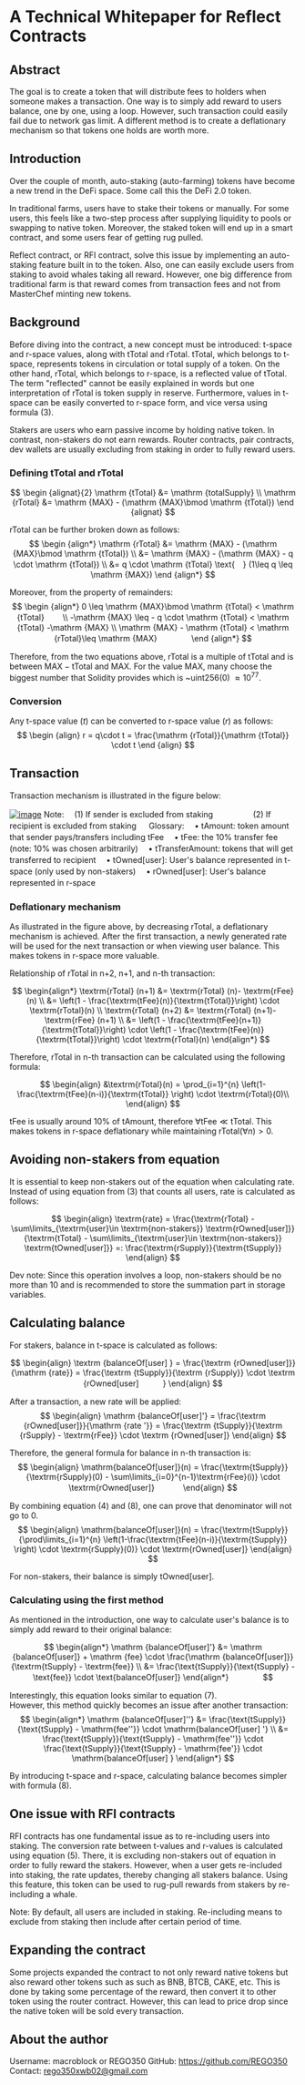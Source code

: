 
<style>  
.katex { font-size: 1em !important; }
</style>

# A Technical Whitepaper for Reflect Contracts

## Abstract

The goal is to create a token that will distribute fees to holders when someone makes a transaction. One way is to simply add reward to users balance, one by one, using a loop. However,  such transaction could easily fail due to network gas limit. A different method is to create a deflationary mechanism so that tokens one holds are worth more. 

## Introduction 

Over the couple of month, auto-staking (auto-farming) tokens have become a new trend in the DeFi space. Some call this the DeFi 2.0 token. 

In traditional farms, users have to stake their tokens or manually. For some users, this feels like a two-step process after supplying liquidity to pools or swapping to native token. Moreover, the staked token will end up in a smart contract, and some users fear of getting rug pulled. 

Reflect contract, or RFI contract, solve this issue by implementing an auto-staking feature built in to the token. Also, one can easily exclude users from staking to avoid whales taking all reward. However, one big difference from traditional farm is that reward comes from transaction fees and not from MasterChef minting new tokens.    

## Background 

Before diving into the contract, a new concept must be introduced: t-space and r-space values, along with tTotal and rTotal. tTotal, which belongs to t-space, represents tokens in circulation or total supply of a token. On the other hand, rTotal, which belongs to r-space, is a reflected value of tTotal. The term "reflected" cannot be easily explained in words but one interpretation of rTotal is token supply in reserve. Furthermore, values in t-space can be easily converted to r-space form, and vice versa using formula (3). 

Stakers are users who earn passive income by holding native token. In contrast, non-stakers do not earn rewards. Router contracts, pair contracts, dev wallets are usually excluding from staking in order to fully reward users. 

### Defining tTotal and rTotal

$$
\begin {alignat}{2}
\mathrm {tTotal} &= \mathrm {totalSupply} \\
\mathrm {rTotal} &= \mathrm {MAX} - (\mathrm {MAX}\bmod \mathrm {tTotal})
\end {alignat}
$$

$\mathrm {rTotal}$ can be further broken down as follows: 
$$
\begin {align*}
\mathrm {rTotal} &= \mathrm {MAX} - (\mathrm {MAX}\bmod \mathrm {tTotal}) \\
&= \mathrm {MAX} - (\mathrm {MAX} - q \cdot \mathrm {tTotal}) \\
&= q \cdot \mathrm {tTotal} \text{　}  (1\leq q \leq \mathrm {MAX})
\end {align*}
$$

Moreover, from the property of remainders: 
$$
\begin {align*}
0 \leq \mathrm {MAX}\bmod \mathrm {tTotal} < \mathrm {tTotal} 　　\\
-\mathrm {MAX} \leq - q \cdot \mathrm {tTotal} < \mathrm {tTotal} -\mathrm {MAX} \\
\mathrm {MAX} - \mathrm {tTotal} < \mathrm {rTotal}\leq \mathrm {MAX}　　　　 
\end {align*}
$$

Therefore, from the two equations above, $\mathrm {rTotal}$ is a multiple of $\mathrm {tTotal}$ and is between  $\mathrm {MAX} - \mathrm {tTotal}$ and  $\mathrm {MAX}$. For the value $\mathrm {MAX}$, many choose the biggest number that Solidity provides which is ~uint256(0) $\approx 10^{77}$. 

### Conversion

Any t-space value ($t$) can be converted to r-space value ($r$) as follows:
$$
\begin {align}
r = q\cdot t = \frac{\mathrm {rTotal}}{\mathrm {tTotal}} \cdot t
\end {align}
$$


## Transaction

Transaction mechanism is illustrated in the figure below: 

[![image](https://www.linkpicture.com/q/Screen-Shot-2021-08-02-at-11.40.46.png)](https://www.linkpicture.com/view.php?img=LPic61075f154e16f2017733822)
Note: 
　(1) If sender is excluded from staking　　　　　(2) If recipient is excluded from staking 　
Glossary: 
　• tAmount: token amount that sender pays/transfers including tFee 
　• tFee: the 10% transfer fee (note: 10% was chosen arbitrarily) 
　• tTransferAmount: tokens that will get transferred to recipient 
　• tOwned[user]: User's balance represented in t-space (only used by non-stakers)
　• rOwned[user]: User's balance represented in r-space 
　
### Deflationary mechanism 

As illustrated in the figure above, by decreasing rTotal, a deflationary mechanism is achieved. After the first transaction, a newly generated rate will be used for the next transaction or when viewing user balance. This makes tokens in r-space more valuable. 

Relationship of $\textrm{rTotal}$ in n+2, n+1, and n-th transaction: 

$$
\begin{align*}
\textrm{rTotal} (n+1) &= \textrm{rTotal} (n)- \textrm{rFee} (n) \\
&= \left(1 - \frac{\textrm{tFee}(n)}{\textrm{tTotal}}\right) \cdot \textrm{rTotal}(n) \\
\textrm{rTotal} (n+2) &= \textrm{rTotal} (n+1)- \textrm{rFee} (n+1) \\
&= \left(1 - \frac{\textrm{tFee}(n+1)} {\textrm{tTotal}}\right) \cdot \left(1 - \frac{\textrm{tFee}(n)}{\textrm{tTotal}}\right) \cdot \textrm{rTotal}(n)
\end{align*}
$$

Therefore, $\textrm{rTotal}$ in n-th transaction can be calculated using the following formula:

$$
\begin{align}
&\textrm{rTotal}(n) = \prod_{i=1}^{n} \left(1- \frac{\textrm{tFee}(n-i)}{\textrm{tTotal}} \right) \cdot \textrm{rTotal}(0)\\
\end{align}
$$

$\textrm{tFee}$ is usually around 10% of tAmount, therefore $\forall \textrm{tFee} \ll \textrm{tTotal}$. This makes tokens in r-space deflationary while maintaining $\textrm{rTotal}(\forall n) > 0$. 


## Avoiding non-stakers from equation

It is essential to keep non-stakers out of the equation when calculating rate. Instead of using equation from (3) that counts all users, rate is calculated as follows: 

$$
\begin{align}
\textrm{rate} = \frac{\textrm{rTotal} - \sum\limits_{\textrm{user}\in \textrm{non-stakers}} \textrm{rOwned[user]}}{\textrm{tTotal} - \sum\limits_{\textrm{user}\in \textrm{non-stakers}} \textrm{tOwned[user]}} =: \frac{\textrm{rSupply}}{\textrm{tSupply}}
\end{align}
$$

Dev note: Since this operation involves a loop, non-stakers should be no more than 10 and is recommended to store the summation part in storage variables. 

## Calculating balance

For stakers, balance in t-space is calculated as follows:

$$
\begin{align}
\textrm {balanceOf[user] } = \frac{\textrm {rOwned[user]}}{\mathrm {rate}} = \frac{\textrm {tSupply}}{\textrm {rSupply}} \cdot \textrm {rOwned[user]　　　}  
\end{align}
$$

After a transaction, a new rate will be applied: 
$$
\begin{align}
\mathrm {balanceOf[user]'} = \frac{\textrm {rOwned[user]}}{\mathrm {rate '}}  = \frac{\textrm {tSupply}}{\textrm {rSupply} - \textrm{rFee}} \cdot \textrm {rOwned[user]} 
\end{align}
$$

Therefore, the general formula for balance in n-th transaction is:
$$
\begin{align}
\mathrm{balanceOf[user]}(n) = \frac{\textrm{tSupply}}{\textrm{rSupply}(0) - \sum\limits_{i=0}^{n-1}\textrm{rFee}(i)} \cdot \textrm{rOwned[user]}　　 　
\end{align}
$$

By combining equation (4) and (8), one can prove that denominator will not go to 0. 
$$
\begin{align}
\mathrm{balanceOf[user]}(n) = \frac{\textrm{tSupply}}{\prod\limits_{i=1}^{n} \left(1-\frac{\textrm{tFee}(n-i)}{\textrm{tSupply}} \right) \cdot \textrm{rSupply}(0)} \cdot \textrm{rOwned[user]}
\end{align}
$$


For non-stakers, their balance is simply $\textrm{tOwned[user]}$. 

### Calculating using the first method

As mentioned in the introduction, one way to calculate user's balance is to simply add reward to their original balance: 

$$
\begin{align*}
\mathrm {balanceOf[user]'} &= \mathrm {balanceOf[user]} + \mathrm {fee} \cdot \frac{\mathrm {balanceOf[user]}}{\textrm{tSupply} - \textrm{fee}} \\
&=  \frac{\text{tSupply}}{\text{tSupply} - \text{fee}} \cdot \text{balanceOf[user]}
\end{align*}　　　　
$$

Interestingly, this equation looks similar to equation (7).  
However, this method quickly becomes an issue after another transaction: 
$$
\begin{align*}
\mathrm {balanceOf[user]''} &=  \frac{\text{tSupply}}{\text{tSupply} - \mathrm{fee''}} \cdot \mathrm{balanceOf[user] '} \\
&= \frac{\text{tSupply}}{\text{tSupply} - \mathrm{fee''}} \cdot \frac{\text{tSupply}}{\text{tSupply} - \mathrm{fee'}} \cdot \mathrm{balanceOf[user] }
\end{align*}
$$ 

By introducing t-space and r-space, calculating balance becomes simpler with formula (8). 

## One issue with RFI contracts

RFI contracts has one fundamental issue as to re-including users into staking. The conversion rate between t-values and r-values is calculated using equation (5). There, it is excluding non-stakers out of equation in order to fully reward the stakers. However, when a user gets re-included into staking, the rate updates, thereby changing all stakers balance. Using this feature, this token can be used to rug-pull rewards from stakers by re-including a whale. 

Note: By default, all users are included in staking. Re-including means to exclude from staking then include after certain period of time. 

## Expanding the contract

Some projects expanded the contract to not only reward native tokens but also reward other tokens such as such as BNB, BTCB, CAKE, etc. This is done by taking some percentage of the reward, then convert it to other token using the router contract. 
However, this can lead to price drop since the native token will be sold every transaction. 

## About the author

Username: macroblock or REGO350
GitHub: https://github.com/REGO350
Contact: rego350xwb02@gmail.com 

